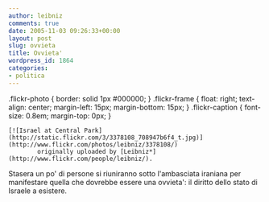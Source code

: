 ```yaml
---
author: leibniz
comments: true
date: 2005-11-03 09:26:33+00:00
layout: post
slug: ovvieta
title: Ovvieta'
wordpress_id: 1864
categories:
- politica
---
```


.flickr-photo { border: solid 1px #000000; } .flickr-frame {	float: right; text-align: center; margin-left: 15px; margin-bottom: 15px; } .flickr-caption { font-size: 0.8em; margin-top: 0px; }   

	[![Israel at Central Park](http://static.flickr.com/3/3378108_708947b6f4_t.jpg)](http://www.flickr.com/photos/leibniz/3378108/)  
	 		originally uploaded by [Leibniz*](http://www.flickr.com/people/leibniz/). 	

Stasera un po' di persone si riuniranno sotto l'ambasciata iraniana per manifestare quella che dovrebbe essere una ovvieta': il diritto dello stato di Israele a esistere.   

